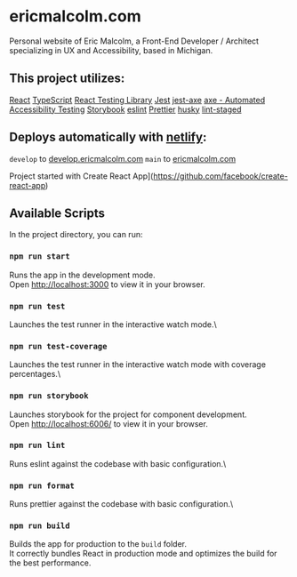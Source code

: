# ericmalcolm.com

Personal website of Eric Malcolm, a Front-End Developer / Architect specializing in UX and Accessibility, based in Michigan.

## This project utilizes:
[React](https://reactjs.org/)
[TypeScript](https://www.typescriptlang.org/)
[React Testing Library](https://testing-library.com/docs/react-testing-library/intro/)
[Jest](https://www.typescriptlang.org/)
[jest-axe](https://www.npmjs.com/package/jest-axe)
[axe - Automated Accessibility Testing](https://www.deque.com/axe/)
[Storybook](https://storybook.js.org/)
[eslint](https://eslint.org/)
[Prettier](https://prettier.io/)
[husky](https://www.npmjs.com/package/husky)
[lint-staged](https://www.npmjs.com/package/lint-staged)

## Deploys automatically with [netlify](https://www.netlify.com/):
`develop` to [develop.ericmalcolm.com](https://develop.ericmalcolm.com/)
`main` to [ericmalcolm.com](https://ericmalcolm.com/)

Project started with Create React App](https://github.com/facebook/create-react-app)

## Available Scripts

In the project directory, you can run:

### `npm run start`

Runs the app in the development mode.\
Open [http://localhost:3000](http://localhost:3000) to view it in your browser.

### `npm run test`

Launches the test runner in the interactive watch mode.\

### `npm run test-coverage`

Launches the test runner in the interactive watch mode with coverage percentages.\

### `npm run storybook`

Launches storybook for the project for component development.\
Open [http://localhost:6006/](http://localhost:6006/) to view it in your browser.

### `npm run lint`

Runs eslint against the codebase with basic configuration.\

### `npm run format`

Runs prettier against the codebase with basic configuration.\

### `npm run build`

Builds the app for production to the `build` folder.\
It correctly bundles React in production mode and optimizes the build for the best performance.

